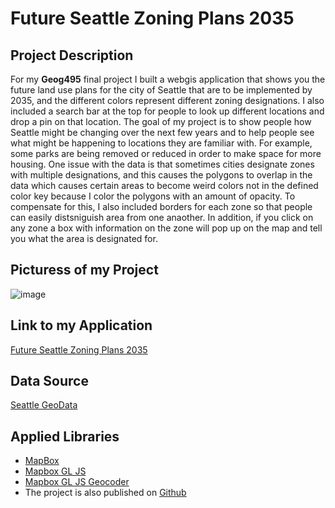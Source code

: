 # Future Seattle Zoning Plans 2035

## Project Description 
For my **Geog495** final project I built a webgis application that shows you the future land use plans for the city of Seattle that are to be implemented by 2035, and the different colors represent different zoning designations. I also included a search bar at the top for people to look up different locations and drop a pin on that location. The goal of my project is to show people how Seattle might be changing over the next few years and to help people see what might be happening to locations they are familiar with. For example, some parks are being removed or reduced in order to make space for more housing. One issue with the data is that sometimes cities designate zones with multiple designations, and this causes the polygons to overlap in the data which causes certain areas to become weird colors not in the defined color key because I color the polygons with an amount of opacity. To compensate for this, I also included borders for each zone so that people can easily distsniguish area from one anaother. In addition, if you click on any zone a box with information on the zone will pop up on the map and tell you what the area is designated for.  

## Picturess of my Project
![image](geog495_finalproject/img/clicking.PNG)

## Link to my Application
[Future Seattle Zoning Plans 2035](https://yodapancake.github.io/geog495_finalproject/)

## Data Source
[Seattle GeoData](https://data-seattlecitygis.opendata.arcgis.com/datasets/SeattleCityGIS::future-land-use-2035/about)

## Applied Libraries
* [MapBox](https://www.mapbox.com/)
* [Mapbox GL JS](https://docs.mapbox.com/mapbox-gl-js/api/)
* [Mapbox GL JS Geocoder](https://api.mapbox.com/mapbox-gl-js/plugins/mapbox-gl-geocoder/v4.7.2/mapbox-gl-geocoder.min.js)
* The project is also published on [Github](https://github.com/)
